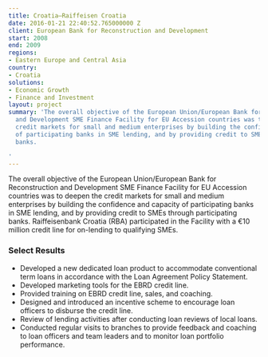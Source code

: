 ```yaml
---
title: Croatia—Raiffeisen Croatia
date: 2016-01-21 22:40:52.765000000 Z
client: European Bank for Reconstruction and Development
start: 2008
end: 2009
regions:
- Eastern Europe and Central Asia
country:
- Croatia
solutions:
- Economic Growth
- Finance and Investment
layout: project
summary: 'The overall objective of the European Union/European Bank for Reconstruction
  and Development SME Finance Facility for EU Accession countries was to deepen the
  credit markets for small and medium enterprises by building the confidence and capacity
  of participating banks in SME lending, and by providing credit to SMEs through participating
  banks.

'
---
```


The overall objective of the European Union/European Bank for Reconstruction and Development SME Finance Facility for EU Accession countries was to deepen the credit markets for small and medium enterprises by building the confidence and capacity of participating banks in SME lending, and by providing credit to SMEs through participating banks. Raiffeisenbank Croatia (RBA) participated in the Facility with a €10 million credit line for on-lending to qualifying SMEs.

###  Select Results

* Developed a new dedicated loan product to accommodate conventional term loans in accordance with the Loan Agreement Policy Statement.
* Developed marketing tools for the EBRD credit line.
* Provided training on EBRD credit line, sales, and coaching.
* Designed and introduced an incentive scheme to encourage loan officers to disburse the credit line.
* Review of lending activities after conducting loan reviews of local loans.
* Conducted regular visits to branches to provide feedback and coaching to loan officers and team leaders and to monitor loan portfolio performance.
